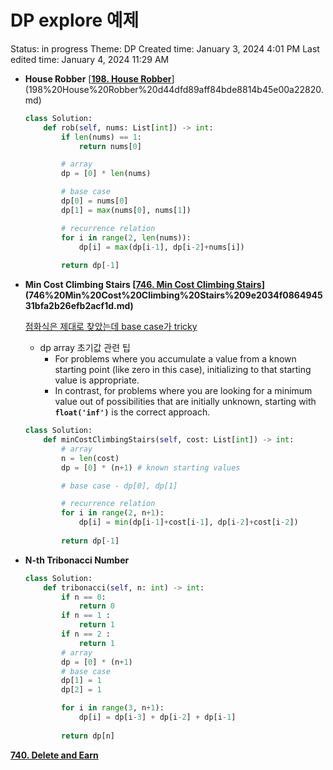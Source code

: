 # DP explore 예제

Status: in progress
Theme: DP
Created time: January 3, 2024 4:01 PM
Last edited time: January 4, 2024 11:29 AM

- **House Robber** [[**198. House Robber**](https://leetcode.com/problems/house-robber/solutions/846002/python-dynamic-programming-easy-solution-faster-than-95/?envType=study-plan-v2&envId=dynamic-programming)](198%20House%20Robber%20d44dfd89aff84bde8814b45e00a22820.md)
    
    ```python
    class Solution:
        def rob(self, nums: List[int]) -> int:
            if len(nums) == 1:
                return nums[0]
    
            # array
            dp = [0] * len(nums)
    
            # base case
            dp[0] = nums[0]
            dp[1] = max(nums[0], nums[1])
    
            # recurrence relation
            for i in range(2, len(nums)):
                dp[i] = max(dp[i-1], dp[i-2]+nums[i])
            
            return dp[-1]
    ```
    
- **Min Cost Climbing Stairs [[**746. Min Cost Climbing Stairs**](https://leetcode.com/problems/min-cost-climbing-stairs/description/?envType=study-plan-v2&envId=dynamic-programming)](746%20Min%20Cost%20Climbing%20Stairs%209e2034f086494531bfa2b26efb2acf1d.md)**
    
    [점화식은 제대로 찾았는데 base case가 tricky](%E1%84%8C%E1%85%A5%E1%86%B7%E1%84%92%E1%85%AA%E1%84%89%E1%85%B5%E1%86%A8%E1%84%8B%E1%85%B3%E1%86%AB%20%E1%84%8C%E1%85%A6%E1%84%83%E1%85%A2%E1%84%85%E1%85%A9%20%E1%84%8E%E1%85%A1%E1%86%BD%E1%84%8B%E1%85%A1%E1%86%BB%E1%84%82%E1%85%B3%E1%86%AB%E1%84%83%E1%85%A6%20base%20case%E1%84%80%E1%85%A1%20tricky%20d93bbff433f94e15b871be803f168b66.md)
    
    - dp array 초기값 관련 팁
        - For problems where you accumulate a value from a known starting point (like zero in this case), initializing to that starting value is appropriate.
        - In contrast, for problems where you are looking for a minimum value out of possibilities that are initially unknown, starting with **`float('inf')`** is the correct approach.
    
    ```python
    class Solution:
        def minCostClimbingStairs(self, cost: List[int]) -> int:
            # array
            n = len(cost)
            dp = [0] * (n+1) # known starting values
    
            # base case - dp[0], dp[1]
    
            # recurrence relation
            for i in range(2, n+1):
                dp[i] = min(dp[i-1]+cost[i-1], dp[i-2]+cost[i-2])
            
            return dp[-1]
    ```
    
- **N-th Tribonacci Number**
    
    ```python
    class Solution:
        def tribonacci(self, n: int) -> int:
            if n == 0:
                return 0
            if n == 1 :
                return 1 
            if n == 2 :
                return 1
            # array
            dp = [0] * (n+1)
            # base case 
            dp[1] = 1
            dp[2] = 1
    
            for i in range(3, n+1):
                dp[i] = dp[i-3] + dp[i-2] + dp[i-1]
            
            return dp[n]
    ```
    

[**740. Delete and Earn**](740%20Delete%20and%20Earn%20444c662c4acb438e913553154b275d58.md)